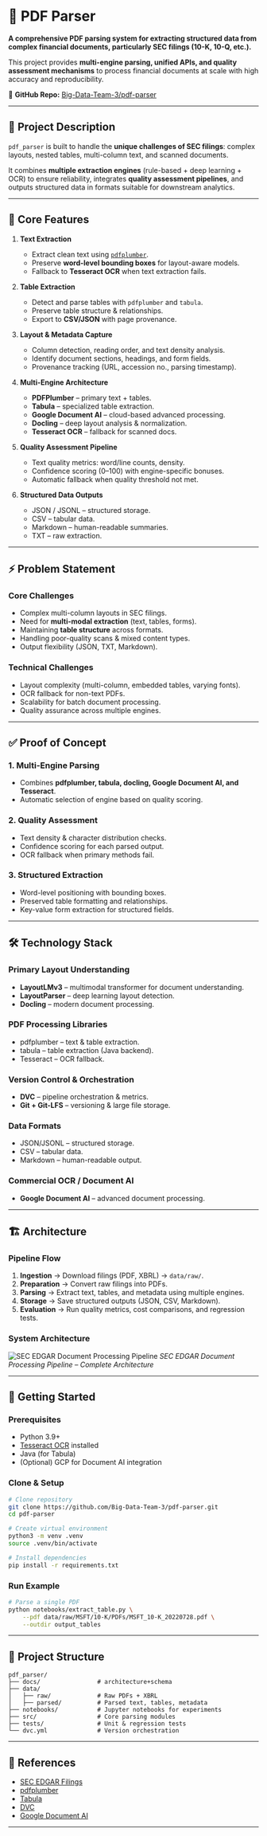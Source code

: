 # 📄 PDF Parser

**A comprehensive PDF parsing system for extracting structured data from complex financial documents, particularly SEC filings (10-K, 10-Q, etc.).**

This project provides **multi-engine parsing, unified APIs, and quality assessment mechanisms** to process financial documents at scale with high accuracy and reproducibility.

🔗 **GitHub Repo:** [Big-Data-Team-3/pdf-parser](https://github.com/Big-Data-Team-3/pdf-parser.git)

---

## 🌟 Project Description

`pdf_parser` is built to handle the **unique challenges of SEC filings**: complex layouts, nested tables, multi-column text, and scanned documents.

It combines **multiple extraction engines** (rule-based + deep learning + OCR) to ensure reliability, integrates **quality assessment pipelines**, and outputs structured data in formats suitable for downstream analytics.

---

## 🧩 Core Features

1. **Text Extraction**

   * Extract clean text using [`pdfplumber`](https://github.com/jsvine/pdfplumber).
   * Preserve **word-level bounding boxes** for layout-aware models.
   * Fallback to **Tesseract OCR** when text extraction fails.

2. **Table Extraction**

   * Detect and parse tables with `pdfplumber` and `tabula`.
   * Preserve table structure & relationships.
   * Export to **CSV/JSON** with page provenance.

3. **Layout & Metadata Capture**

   * Column detection, reading order, and text density analysis.
   * Identify document sections, headings, and form fields.
   * Provenance tracking (URL, accession no., parsing timestamp).

4. **Multi-Engine Architecture**

   * **PDFPlumber** – primary text + tables.
   * **Tabula** – specialized table extraction.
   * **Google Document AI** – cloud-based advanced processing.
   * **Docling** – deep layout analysis & normalization.
   * **Tesseract OCR** – fallback for scanned docs.

5. **Quality Assessment Pipeline**

   * Text quality metrics: word/line counts, density.
   * Confidence scoring (0–100) with engine-specific bonuses.
   * Automatic fallback when quality threshold not met.

6. **Structured Data Outputs**

   * JSON / JSONL – structured storage.
   * CSV – tabular data.
   * Markdown – human-readable summaries.
   * TXT – raw extraction.

---

## ⚡ Problem Statement

### **Core Challenges**

* Complex multi-column layouts in SEC filings.
* Need for **multi-modal extraction** (text, tables, forms).
* Maintaining **table structure** across formats.
* Handling poor-quality scans & mixed content types.
* Output flexibility (JSON, TXT, Markdown).

### **Technical Challenges**

* Layout complexity (multi-column, embedded tables, varying fonts).
* OCR fallback for non-text PDFs.
* Scalability for batch document processing.
* Quality assurance across multiple engines.

---

## ✅ Proof of Concept

### 1. Multi-Engine Parsing

* Combines **pdfplumber, tabula, docling, Google Document AI, and Tesseract**.
* Automatic selection of engine based on quality scoring.

### 2. Quality Assessment

* Text density & character distribution checks.
* Confidence scoring for each parsed output.
* OCR fallback when primary methods fail.

### 3. Structured Extraction

* Word-level positioning with bounding boxes.
* Preserved table formatting and relationships.
* Key-value form extraction for structured fields.

---

## 🛠️ Technology Stack

### **Primary Layout Understanding**

* **LayoutLMv3** – multimodal transformer for document understanding.
* **LayoutParser** – deep learning layout detection.
* **Docling** – modern document processing.

### **PDF Processing Libraries**

* pdfplumber – text & table extraction.
* tabula – table extraction (Java backend).
* Tesseract – OCR fallback.

### **Version Control & Orchestration**

* **DVC** – pipeline orchestration & metrics.
* **Git + Git-LFS** – versioning & large file storage.

### **Data Formats**

* JSON/JSONL – structured storage.
* CSV – tabular data.
* Markdown – human-readable output.

### **Commercial OCR / Document AI**

* **Google Document AI** – advanced document processing.

---

## 🏗️ Architecture

### **Pipeline Flow**

1. **Ingestion** → Download filings (PDF, XBRL) → `data/raw/`.
2. **Preparation** → Convert raw filings into PDFs.
3. **Parsing** → Extract text, tables, and metadata using multiple engines.
4. **Storage** → Save structured outputs (JSON, CSV, Markdown).
5. **Evaluation** → Run quality metrics, cost comparisons, and regression tests.

### **System Architecture**

![SEC EDGAR Document Processing Pipeline](./docs/sec_edgar_final_clean.png)
*SEC EDGAR Document Processing Pipeline – Complete Architecture*

---

## 🚀 Getting Started

### **Prerequisites**

* Python 3.9+
* [Tesseract OCR](https://tesseract-ocr.github.io/) installed
* Java (for Tabula)
* (Optional) GCP for Document AI integration

### **Clone & Setup**

```bash
# Clone repository
git clone https://github.com/Big-Data-Team-3/pdf-parser.git
cd pdf-parser

# Create virtual environment
python3 -m venv .venv
source .venv/bin/activate

# Install dependencies
pip install -r requirements.txt
```

### **Run Example**

```bash
# Parse a single PDF
python notebooks/extract_table.py \
    --pdf data/raw/MSFT/10-K/PDFs/MSFT_10-K_20220728.pdf \
    --outdir output_tables
```

---

## 📂 Project Structure

```
pdf_parser/
├── docs/                # architecture+schema
├── data/
│   ├── raw/             # Raw PDFs + XBRL
│   ├── parsed/          # Parsed text, tables, metadata
├── notebooks/           # Jupyter notebooks for experiments
├── src/                 # Core parsing modules
├── tests/               # Unit & regression tests
└── dvc.yml              # Version orchestration
```

---

## 🔗 References

* [SEC EDGAR Filings](https://www.sec.gov/edgar.shtml)
* [pdfplumber](https://github.com/jsvine/pdfplumber)
* [Tabula](https://tabula.technology/)
* [DVC](https://dvc.org/)
* [Google Document AI](https://cloud.google.com/document-ai)

---


